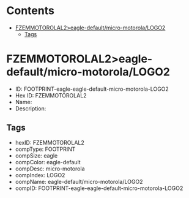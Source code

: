 



Contents
========

* [FZEMMOTOROLAL2>eagle-default/micro-motorola/LOGO2](#fzemmotorolal2eagle-defaultmicro-motorolalogo2)
	* [Tags](#tags)

# FZEMMOTOROLAL2>eagle-default/micro-motorola/LOGO2

- ID: FOOTPRINT-eagle-eagle-default-micro-motorola-LOGO2
- Hex ID: FZEMMOTOROLAL2
- Name: 
- Description: 

## Tags

- hexID: FZEMMOTOROLAL2
- oompType: FOOTPRINT
- oompSize: eagle
- oompColor: eagle-default
- oompDesc: micro-motorola
- oompIndex: LOGO2
- oompName: eagle-default/micro-motorola/LOGO2
- oompID: FOOTPRINT-eagle-eagle-default-micro-motorola-LOGO2
